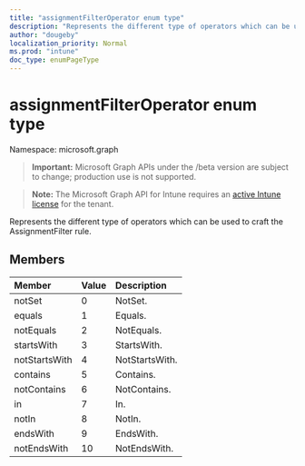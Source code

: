 ```yaml
---
title: "assignmentFilterOperator enum type"
description: "Represents the different type of operators which can be used to craft the AssignmentFilter rule."
author: "dougeby"
localization_priority: Normal
ms.prod: "intune"
doc_type: enumPageType
---
```


# assignmentFilterOperator enum type

Namespace: microsoft.graph

> **Important:** Microsoft Graph APIs under the /beta version are subject to change; production use is not supported.

> **Note:** The Microsoft Graph API for Intune requires an [active Intune license](https://go.microsoft.com/fwlink/?linkid=839381) for the tenant.

Represents the different type of operators which can be used to craft the AssignmentFilter rule.

## Members
|Member|Value|Description|
|:---|:---|:---|
|notSet|0|NotSet.|
|equals|1|Equals.|
|notEquals|2|NotEquals.|
|startsWith|3|StartsWith.|
|notStartsWith|4|NotStartsWith.|
|contains|5|Contains.|
|notContains|6|NotContains.|
|in|7|In.|
|notIn|8|NotIn.|
|endsWith|9|EndsWith.|
|notEndsWith|10|NotEndsWith.|





